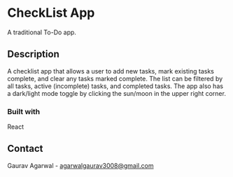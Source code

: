 # CheckList App

A traditional To-Do app.

## Description

A checklist app that allows a user to add new tasks, mark existing tasks complete, and 
clear any tasks marked complete. The list can be filtered by all tasks, active (incomplete)
tasks, and completed tasks. The app also has a dark/light mode toggle by clicking the 
sun/moon in the upper right corner.

### Built with

React

## Contact

Gaurav Agarwal - agarwalgaurav3008@gmail.com
